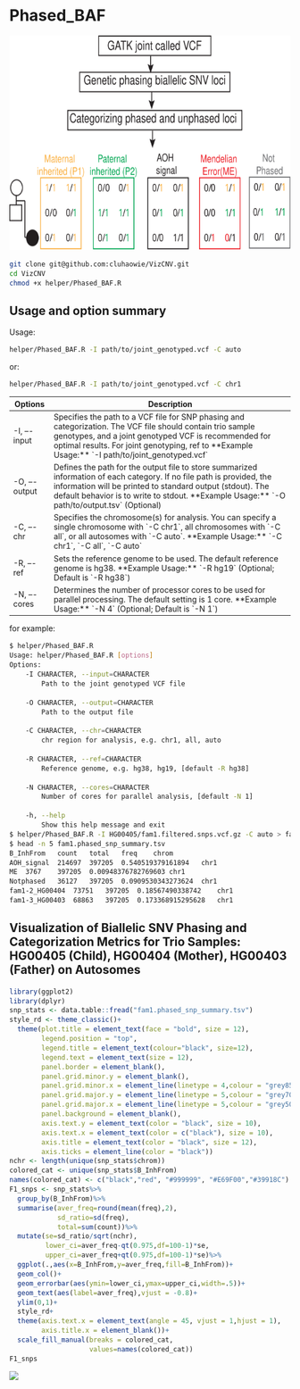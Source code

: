 Phased_BAF
================

<img src="BAF_phasing.svg" width="717" height="384" />

``` bash
git clone git@github.com:cluhaowie/VizCNV.git
cd VizCNV
chmod +x helper/Phased_BAF.R
```

## Usage and option summary

Usage:

``` bash
helper/Phased_BAF.R -I path/to/joint_genotyped.vcf -C auto
```

or:

``` bash
helper/Phased_BAF.R -I path/to/joint_genotyped.vcf -C chr1
```

| Options      | Description                                                                                                                                                                                                                                                                              |
|--------------|------------------------------------------------------------------------------------------------------------------------------------------------------------------------------------------------------------------------------------------------------------------------------------------|
| -I, –-input  | Specifies the path to a VCF file for SNP phasing and categorization. The VCF file should contain trio sample genotypes, and a joint genotyped VCF is recommended for optimal results. For joint genotyping, ref to \*\*Example Usage:\*\* \`-I path/to/joint_genotyped.vcf\`             |
| -O, –-output | Defines the path for the output file to store summarized information of each category. If no file path is provided, the information will be printed to standard output (stdout). The default behavior is to write to stdout. \*\*Example Usage:\*\* \`-O path/to/output.tsv\` (Optional) |
| -C, –-chr    | Specifies the chromosome(s) for analysis. You can specify a single chromosome with \`-C chr1\`, all chromosomes with \`-C all\`, or all autosomes with \`-C auto\`. \*\*Example Usage:\*\* \`-C chr1\`, \`-C all\`, \`-C auto\`                                                          |
| -R, –-ref    | Sets the reference genome to be used. The default reference genome is hg38. \*\*Example Usage:\*\* \`-R hg19\` (Optional; Default is \`-R hg38\`)                                                                                                                                        |
| -N, –-cores  | Determines the number of processor cores to be used for parallel processing. The default setting is 1 core. \*\*Example Usage:\*\* \`-N 4\` (Optional; Default is \`-N 1\`)                                                                                                              |

for example:

``` bash
$ helper/Phased_BAF.R
Usage: helper/Phased_BAF.R [options]
Options:
    -I CHARACTER, --input=CHARACTER
        Path to the joint genotyped VCF file

    -O CHARACTER, --output=CHARACTER
        Path to the output file

    -C CHARACTER, --chr=CHARACTER
        chr region for analysis, e.g. chr1, all, auto

    -R CHARACTER, --ref=CHARACTER
        Reference genome, e.g. hg38, hg19, [default -R hg38]

    -N CHARACTER, --cores=CHARACTER
        Number of cores for parallel analysis, [default -N 1]

    -h, --help
        Show this help message and exit
$ helper/Phased_BAF.R -I HG00405/fam1.filtered.snps.vcf.gz -C auto > fam1.phased_snp_summary.tsv
$ head -n 5 fam1.phased_snp_summary.tsv
B_InhFrom   count   total   freq    chrom
AOH_signal  214697  397205  0.540519379161894   chr1
ME  3767    397205  0.00948376782769603 chr1
Notphased   36127   397205  0.0909530343273624  chr1
fam1-2_HG00404  73751   397205  0.18567490338742    chr1
fam1-3_HG00403  68863   397205  0.173368915295628   chr1
```

## Visualization of Biallelic SNV Phasing and Categorization Metrics for Trio Samples: HG00405 (Child), HG00404 (Mother), HG00403 (Father) on Autosomes

``` r
library(ggplot2)
library(dplyr)
snp_stats <- data.table::fread("fam1.phased_snp_summary.tsv")
style_rd <- theme_classic()+
  theme(plot.title = element_text(face = "bold", size = 12),
        legend.position = "top",
        legend.title = element_text(colour="black", size=12),
        legend.text = element_text(size = 12),
        panel.border = element_blank(),
        panel.grid.minor.y = element_blank(),
        panel.grid.minor.x = element_line(linetype = 4,colour = "grey85"),
        panel.grid.major.y = element_line(linetype = 5,colour = "grey70"),
        panel.grid.major.x = element_line(linetype = 5,colour = "grey50"),
        panel.background = element_blank(),
        axis.text.y = element_text(color = "black", size = 10),
        axis.text.x = element_text(color = c("black"), size = 10),
        axis.title = element_text(color = "black", size = 12),
        axis.ticks = element_line(color = "black"))
nchr <- length(unique(snp_stats$chrom))
colored_cat <- unique(snp_stats$B_InhFrom)
names(colored_cat) <- c("black","red", "#999999", "#E69F00","#39918C")
F1_snps <- snp_stats%>%
  group_by(B_InhFrom)%>%
  summarise(aver_freq=round(mean(freq),2),
            sd_ratio=sd(freq),
            total=sum(count))%>%
  mutate(se=sd_ratio/sqrt(nchr),
         lower_ci=aver_freq-qt(0.975,df=100-1)*se,
         upper_ci=aver_freq+qt(0.975,df=100-1)*se)%>%
  ggplot(.,aes(x=B_InhFrom,y=aver_freq,fill=B_InhFrom))+
  geom_col()+
  geom_errorbar(aes(ymin=lower_ci,ymax=upper_ci,width=.5))+
  geom_text(aes(label=aver_freq),vjust = -0.8)+
  ylim(0,1)+
  style_rd+
  theme(axis.text.x = element_text(angle = 45, vjust = 1,hjust = 1),
        axis.title.x = element_blank())+
  scale_fill_manual(breaks = colored_cat, 
                    values=names(colored_cat))
F1_snps 
```

![](batch_run_baf_files/figure-gfm/unnamed-chunk-1-1.png)<!-- -->
